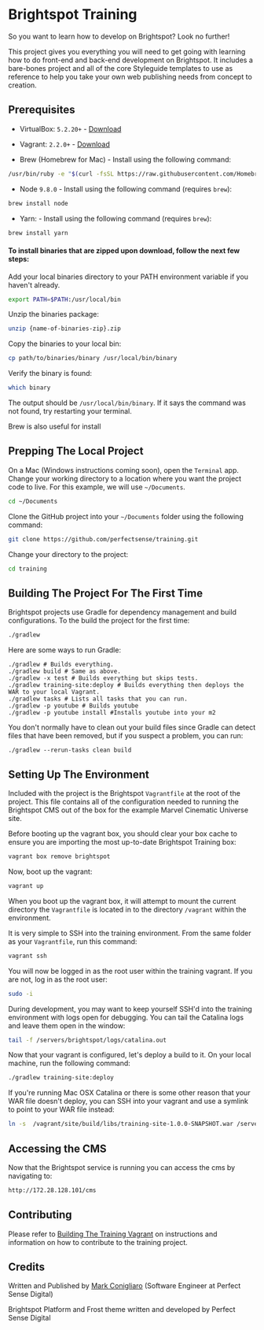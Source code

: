 # Brightspot Training

So you want to learn how to develop on Brightspot? Look no further!

This project gives you everything you will need to get going with learning how to do front-end and back-end development on
Brightspot. It includes a bare-bones project and all of the core Styleguide templates to use as reference
to help you take your own web publishing needs from concept to creation.

## Prerequisites

- VirtualBox: `5.2.20+` - [Download](https://www.virtualbox.org/wiki/Downloads)
- Vagrant: `2.2.0+` - [Download](https://www.vagrantup.com/downloads.html)

- Brew (Homebrew for Mac) - Install using the following command:

```bash
/usr/bin/ruby -e "$(curl -fsSL https://raw.githubusercontent.com/Homebrew/install/master/install)"
```

- Node `9.8.0` - Install using the following command (requires `brew`):

```bash
brew install node
```

- Yarn: - Install using the following command (requires `brew`):

```bash
brew install yarn
```

#### To install binaries that are zipped upon download, follow the next few steps:

Add your local binaries directory to your PATH environment variable if you haven't already.
```bash
export PATH=$PATH:/usr/local/bin
```

Unzip the binaries package:

```bash
unzip {name-of-binaries-zip}.zip
```

Copy the binaries to your local bin:

```bash
cp path/to/binaries/binary /usr/local/bin/binary
```

Verify the binary is found:

```bash
which binary
```

The output should be `/usr/local/bin/binary`. If it says the command was not found, try restarting your terminal.

Brew is also useful for install

## Prepping The Local Project

On a Mac (Windows instructions coming soon), open the `Terminal` app. Change your working directory to a location where you want the project code to
live. For this example, we will use `~/Documents`.

```bash
cd ~/Documents
```

Clone the GitHub project into your `~/Documents` folder using the following command:

```bash
git clone https://github.com/perfectsense/training.git
```

Change your directory to the project:

```bash
cd training
```

## Building The Project For The First Time

Brightspot projects use Gradle for dependency management and build configurations. To the build the project for the first time:

```bash
./gradlew
```

Here are some ways to run Gradle:

```console
./gradlew # Builds everything.
./gradlew build # Same as above.
./gradlew -x test # Builds everything but skips tests.
./gradlew training-site:deploy # Builds everything then deploys the WAR to your local Vagrant.
./gradlew tasks # Lists all tasks that you can run.
./gradlew -p youtube # Builds youtube
./gradlew -p youtube install #Installs youtube into your m2
```

You don't normally have to clean out your build files since Gradle can detect files that have been removed, but if you suspect a problem, you can run:

```console
./gradlew --rerun-tasks clean build
```

## Setting Up The Environment

Included with the project is the Brightspot `Vagrantfile` at the root of the project. This file contains all of the configuration needed to running the Brightspot CMS
out of the box for the example Marvel Cinematic Universe site.

Before booting up the vagrant box, you should clear your box cache to ensure you are importing the most up-to-date Brightspot Training box:

```bash
vagrant box remove brightspot
```

Now, boot up the vagrant:

```bash
vagrant up
```

When you boot up the vagrant box, it will attempt to mount the current directory the `Vagrantfile` is
located in to the directory `/vagrant` within the environment.

It is very simple to SSH into the training environment. From the same folder as your `Vagrantfile`, run this command:

```bash
vagrant ssh
```

You will now be logged in as the root user within the training vagrant. If you are not, log in as the root user:

```bash
sudo -i
```

During development, you may want to keep yourself SSH'd into the training environment with logs open for debugging. You can tail the
Catalina logs and leave them open in the window:

```bash
tail -f /servers/brightspot/logs/catalina.out
```

Now that your vagrant is configured, let's deploy a build to it. On your local machine, run the following command:

```bash
./gradlew training-site:deploy
```

If you're running Mac OSX Catalina or there is some other reason that your WAR file doesn't deploy, you can SSH into your vagrant and use a symlink to point to your WAR file instead:

```bash
ln -s  /vagrant/site/build/libs/training-site-1.0.0-SNAPSHOT.war /servers/brightspot/webapps/ROOT.war
```

## Accessing the CMS

Now that the Brightspot service is running you can access the cms by navigating to:

```bash
http://172.28.128.101/cms
```

## Contributing

Please refer to [Building The Training Vagrant](docs/BUILDING.md) on instructions and information on how to contribute
to the training project.

## Credits

Written and Published by [Mark Conigliaro](https://github.com/markconigliaro1) (Software Engineer at Perfect Sense Digital)

Brightspot Platform and Frost theme written and developed by Perfect Sense Digital







